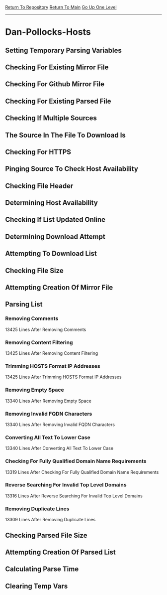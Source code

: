 [Return To Repository](https://github.com/deathbybandaid/piholeparser/)
[Return To Main](https://github.com/deathbybandaid/piholeparser/blob/master/RecentRunLogs/Mainlog.md)
[Go Up One Level](https://github.com/deathbybandaid/piholeparser/blob/master/RecentRunLogs/TopLevelScripts/30-Processing-Blacklists.md)
____________________________________
# Dan-Pollocks-Hosts
## Setting Temporary Parsing Variables
## Checking For Existing Mirror File
## Checking For Github Mirror File
## Checking For Existing Parsed File
## Checking If Multiple Sources
## The Source In The File To Download Is
## Checking For HTTPS
## Pinging Source To Check Host Availability
## Checking File Header
## Determining Host Availability
## Checking If List Updated Online
## Determining Download Attempt
## Attempting To Download List
## Checking File Size
## Attempting Creation Of Mirror File
## Parsing List
### Removing Comments
13425 Lines After Removing Comments
### Removing Content Filtering
13425 Lines After Removing Content Filtering
### Trimming HOSTS Format IP Addresses
13425 Lines After Trimming HOSTS Format IP Addresses
### Removing Empty Space
13340 Lines After Removing Empty Space
### Removing Invalid FQDN Characters
13340 Lines After Removing Invalid FQDN Characters
### Converting All Text To Lower Case
13340 Lines After Converting All Text To Lower Case
### Checking For Fully Qualified Domain Name Requirements
13319 Lines After Checking For Fully Qualified Domain Name Requirements
### Reverse Searching For Invalid Top Level Domains
13316 Lines After Reverse Searching For Invalid Top Level Domains
### Removing Duplicate Lines
13309 Lines After Removing Duplicate Lines
## Checking Parsed File Size
## Attempting Creation Of Parsed List
## Calculating Parse Time
## Clearing Temp Vars
